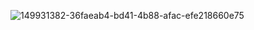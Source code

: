 ![149931382-36faeab4-bd41-4b88-afac-efe218660e75](https://user-images.githubusercontent.com/90610084/153225585-d7289341-0a0b-47b6-9a1d-f161a072bb1b.png)
